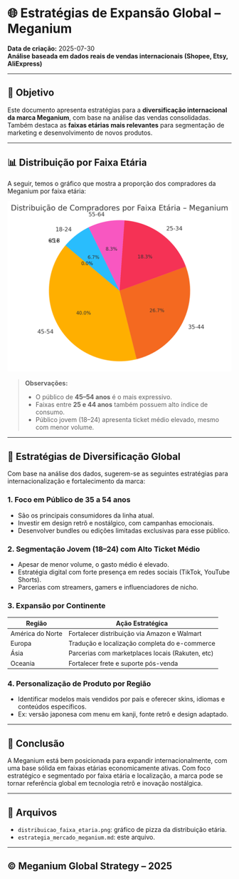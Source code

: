 # 🌐 Estratégias de Expansão Global – Meganium

**Data de criação:** 2025-07-30  
**Análise baseada em dados reais de vendas internacionais (Shopee, Etsy, AliExpress)**

---

## 🎯 Objetivo

Este documento apresenta estratégias para a **diversificação internacional da marca Meganium**, com base na análise das vendas consolidadas. Também destaca as **faixas etárias mais relevantes** para segmentação de marketing e desenvolvimento de novos produtos.

---

## 📊 Distribuição por Faixa Etária

A seguir, temos o gráfico que mostra a proporção dos compradores da Meganium por faixa etária:

![Distribuição por Faixa Etária](distribuicao_faixa_etaria.png)

> **Observações:**
> - O público de **45–54 anos** é o mais expressivo.
> - Faixas entre **25 e 44 anos** também possuem alto índice de consumo.
> - Público jovem (18–24) apresenta ticket médio elevado, mesmo com menor volume.

---

## 🧠 Estratégias de Diversificação Global

Com base na análise dos dados, sugerem-se as seguintes estratégias para internacionalização e fortalecimento da marca:

### 1. **Foco em Público de 35 a 54 anos**
- São os principais consumidores da linha atual.
- Investir em design retrô e nostálgico, com campanhas emocionais.
- Desenvolver bundles ou edições limitadas exclusivas para esse público.

### 2. **Segmentação Jovem (18–24) com Alto Ticket Médio**
- Apesar de menor volume, o gasto médio é elevado.
- Estratégia digital com forte presença em redes sociais (TikTok, YouTube Shorts).
- Parcerias com streamers, gamers e influenciadores de nicho.

### 3. **Expansão por Continente**
| Região        | Ação Estratégica                                  |
|---------------|---------------------------------------------------|
| América do Norte | Fortalecer distribuição via Amazon e Walmart    |
| Europa         | Tradução e localização completa do e-commerce    |
| Ásia           | Parcerias com marketplaces locais (Rakuten, etc) |
| Oceania        | Fortalecer frete e suporte pós-venda             |

### 4. **Personalização de Produto por Região**
- Identificar modelos mais vendidos por país e oferecer skins, idiomas e conteúdos específicos.
- Ex: versão japonesa com menu em kanji, fonte retrô e design adaptado.

---

## 📌 Conclusão

A Meganium está bem posicionada para expandir internacionalmente, com uma base sólida em faixas etárias economicamente ativas. Com foco estratégico e segmentado por faixa etária e localização, a marca pode se tornar referência global em tecnologia retrô e inovação nostálgica.

---

## 📁 Arquivos

- `distribuicao_faixa_etaria.png`: gráfico de pizza da distribuição etária.
- `estrategia_mercado_meganium.md`: este arquivo.

---

## © Meganium Global Strategy – 2025
